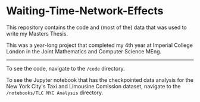 # Waiting-Time-Network-Effects

This repository contains the code and (most of the) data that was used to write my Masters Thesis. 


This was a year-long project that completed my 4th year at Imperial College London in the Joint Mathematics and Computer Science MEng. 

---

To see the code, navigate to the `/code` directory.

To see the Jupyter notebook that has the checkpointed data analysis for the New York City's Taxi and Limousine Comission dataset, navigate to the `/notebooks/TLC NYC Analysis` directory.